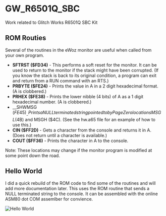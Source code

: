 # GW_R6501Q_SBC
Work related to Glitch Works R6501Q SBC Kit

## ROM Routies
Several of the routines in the eWoz monitor are useful when called from your own program.

* __SFTRST ($FD34)__ - This performs a soft reset for the monitor. It can be used to return to the monitor if the stack might have been corrupted. (If you know the stack is back to its original condition, a program can exit and return from a RUN command with an RTS.)
* __PRBYTE ($FE24)__ - Prints the value in A in a 2 digit hexadecimal format. (A is clobbered.)
* __PRHEX ($FE38)__ - Prints the lower nibble (4 bits) of A as a 1 digit hexadecimal number. (A is clobbered.)
* __SHWMSG ($FE45)__ - Prints a NULL terminated string pointed to by Page Zero locations MSGL ($4B) and MSGH ($4C). (See the hw.a65 file for an example of how to use this.)
* __CIN ($FF2D)__ - Gets a character from the console and returns it in A. (Does not return until a character is available.)
* __COUT ($FF36)__ - Prints the character in A to the console.

Note: These locations may change if the monitor program is modified at some point down the road.

## Hello World
I did a quick rebuild of the ROM code to find some of the routines and will add more documentation later. This uses the ROM routine that sends a NULL terminated string to the console. It can be assembled with the online ASM80 dot COM assemlber for convience.

![Hello World](https://github.com/w4jbm/GW_R6501Q_SBC/raw/main/hw_25Oct2020.png)
